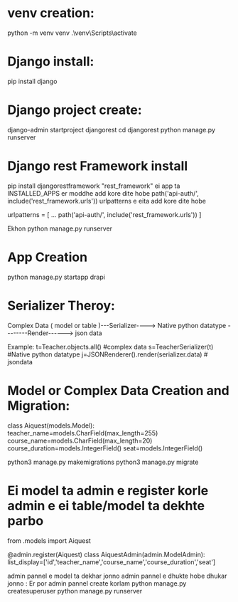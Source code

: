 #  venv creation:
python -m venv venv
.\venv\Scripts\activate

#  Django install:
pip install django 

# Django project create:
django-admin startproject djangorest
cd djangorest
python manage.py runserver


#  Django rest Framework install
pip install djangorestframework
"rest_framework" ei app ta INSTALLED_APPS er moddhe add kore dite hobe 
path('api-auth/', include('rest_framework.urls')) urlpatterns e eita add kore dite hobe 

urlpatterns = [
    ...
    path('api-auth/', include('rest_framework.urls'))
]


Ekhon python manage.py runserver 


# App Creation
python manage.py startapp drapi




# Serializer Theroy:

Complex Data ( model or table )---Serializer----> Native python datatype --------Render------> json data 

Example:
t=Teacher.objects.all() #complex data
s=TeacherSerializer(t)  #Native python datatype
j=JSONRenderer().render(serializer.data) # jsondata


# Model or Complex Data Creation and Migration:

class Aiquest(models.Model):
    teacher_name=models.CharField(max_length=255)
    course_name=models.CharField(max_length=20)
    course_duration=models.IntegerField()
    seat=models.IntegerField()

python3 manage.py makemigrations
python3 manage.py migrate



# Ei model ta admin e register korle admin e ei table/model ta dekhte parbo

from .models import Aiquest

@admin.register(Aiquest)
class AiquestAdmin(admin.ModelAdmin):
    list_display=['id','teacher_name','course_name','course_duration','seat']
    

admin pannel e model ta dekhar jonno admin pannel e dhukte hobe  dhukar jonno : 
Er por admin pannel create korlam
python manage.py createsuperuser 
python manage.py runserver
